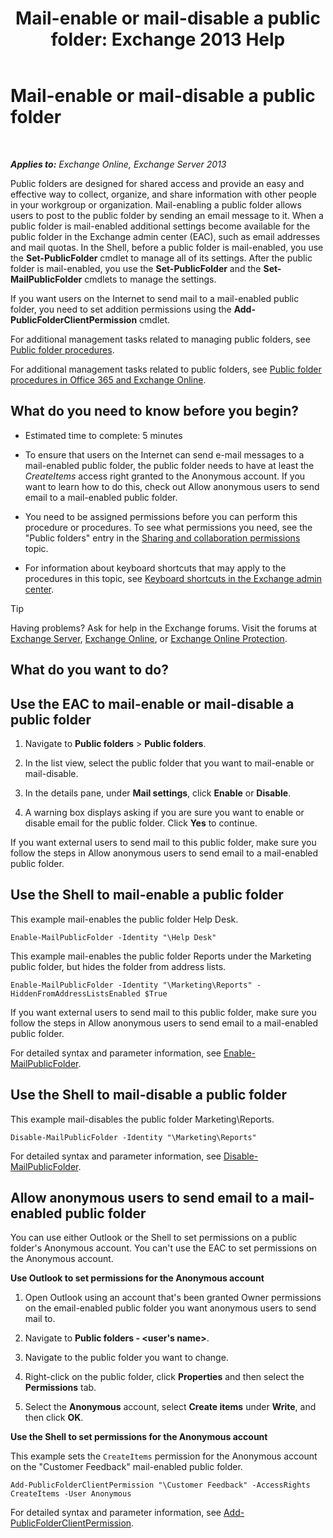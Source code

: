 ﻿---
title: 'Mail-enable or mail-disable a public folder: Exchange 2013 Help'
TOCTitle: Mail-enable or mail-disable a public folder
ms:assetid: 3d69f76d-ff3c-46c1-b962-6a1baa425d8a
ms:mtpsurl: https://technet.microsoft.com/en-us/library/Aa997560(v=EXCHG.150)
ms:contentKeyID: 49289237
ms.date: 12/10/2017
mtps_version: v=EXCHG.150
---

# Mail-enable or mail-disable a public folder

 

_**Applies to:** Exchange Online, Exchange Server 2013_


Public folders are designed for shared access and provide an easy and effective way to collect, organize, and share information with other people in your workgroup or organization. Mail-enabling a public folder allows users to post to the public folder by sending an email message to it. When a public folder is mail-enabled additional settings become available for the public folder in the Exchange admin center (EAC), such as email addresses and mail quotas. In the Shell, before a public folder is mail-enabled, you use the **Set-PublicFolder** cmdlet to manage all of its settings. After the public folder is mail-enabled, you use the **Set-PublicFolder** and the **Set-MailPublicFolder** cmdlets to manage the settings.

If you want users on the Internet to send mail to a mail-enabled public folder, you need to set addition permissions using the **Add-PublicFolderClientPermission** cmdlet.

For additional management tasks related to managing public folders, see [Public folder procedures](public-folder-procedures-exchange-2013-help.md).

For additional management tasks related to public folders, see [Public folder procedures in Office 365 and Exchange Online](https://technet.microsoft.com/en-us/library/jj966272\(v=exchg.150\)).

## What do you need to know before you begin?

  - Estimated time to complete: 5 minutes

  - To ensure that users on the Internet can send e-mail messages to a mail-enabled public folder, the public folder needs to have at least the *CreateItems* access right granted to the Anonymous account. If you want to learn how to do this, check out Allow anonymous users to send email to a mail-enabled public folder.

  - You need to be assigned permissions before you can perform this procedure or procedures. To see what permissions you need, see the "Public folders" entry in the [Sharing and collaboration permissions](sharing-and-collaboration-permissions-exchange-2013-help.md) topic.

  - For information about keyboard shortcuts that may apply to the procedures in this topic, see [Keyboard shortcuts in the Exchange admin center](keyboard-shortcuts-in-the-exchange-admin-center-exchange-online-protection-help.md).


> [!TIP]
> Having problems? Ask for help in the Exchange forums. Visit the forums at <A href="https://go.microsoft.com/fwlink/p/?linkid=60612">Exchange Server</A>, <A href="https://go.microsoft.com/fwlink/p/?linkid=267542">Exchange Online</A>, or <A href="https://go.microsoft.com/fwlink/p/?linkid=285351">Exchange Online Protection</A>.



## What do you want to do?

## Use the EAC to mail-enable or mail-disable a public folder

1.  Navigate to **Public folders** \> **Public folders**.

2.  In the list view, select the public folder that you want to mail-enable or mail-disable.

3.  In the details pane, under **Mail settings**, click **Enable** or **Disable**.

4.  A warning box displays asking if you are sure you want to enable or disable email for the public folder. Click **Yes** to continue.

If you want external users to send mail to this public folder, make sure you follow the steps in Allow anonymous users to send email to a mail-enabled public folder.

## Use the Shell to mail-enable a public folder

This example mail-enables the public folder Help Desk.

    Enable-MailPublicFolder -Identity "\Help Desk"

This example mail-enables the public folder Reports under the Marketing public folder, but hides the folder from address lists.

    Enable-MailPublicFolder -Identity "\Marketing\Reports" -HiddenFromAddressListsEnabled $True

If you want external users to send mail to this public folder, make sure you follow the steps in Allow anonymous users to send email to a mail-enabled public folder.

For detailed syntax and parameter information, see [Enable-MailPublicFolder](https://technet.microsoft.com/en-us/library/aa998824\(v=exchg.150\)).

## Use the Shell to mail-disable a public folder

This example mail-disables the public folder Marketing\\Reports.

    Disable-MailPublicFolder -Identity "\Marketing\Reports"

For detailed syntax and parameter information, see [Disable-MailPublicFolder](https://technet.microsoft.com/en-us/library/bb123781\(v=exchg.150\)).

## Allow anonymous users to send email to a mail-enabled public folder

You can use either Outlook or the Shell to set permissions on a public folder's Anonymous account. You can't use the EAC to set permissions on the Anonymous account.

**Use Outlook to set permissions for the Anonymous account**

1.  Open Outlook using an account that's been granted Owner permissions on the email-enabled public folder you want anonymous users to send mail to.

2.  Navigate to **Public folders - \<user's name\>**.

3.  Navigate to the public folder you want to change.

4.  Right-click on the public folder, click **Properties** and then select the **Permissions** tab.

5.  Select the **Anonymous** account, select **Create items** under **Write**, and then click **OK**.

**Use the Shell to set permissions for the Anonymous account**

This example sets the `CreateItems` permission for the Anonymous account on the "Customer Feedback" mail-enabled public folder.

    Add-PublicFolderClientPermission "\Customer Feedback" -AccessRights CreateItems -User Anonymous

For detailed syntax and parameter information, see [Add-PublicFolderClientPermission](https://technet.microsoft.com/en-us/library/bb124743\(v=exchg.150\)).

